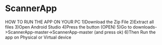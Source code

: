 # ScannerApp
HOW TO RUN THE APP ON YOUR PC
1)Download the Zip File
2)Extract all files
3)Open Android Studio
4)Press the button (OPEN)
5)Go to downloads->ScannerApp-master->ScannerApp-master (and press ok)
6)Then Run the app on Physical or Virtual device
